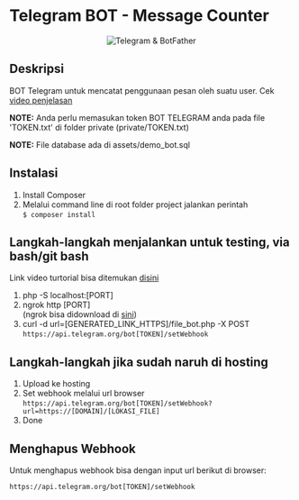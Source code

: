 # Telegram BOT - Message Counter

<p align="center">
  <img src="https://i.ibb.co/yYjbBHz/68747470733a2f2f7069656e736133642e636f6d2f77702d636f6e74656e742f75706c6f6164732f323031372f31302f74656c656772616d5f6c6f676f5f626f742e6a7067.jpg" alt="Telegram & BotFather">
</p>

## Deskripsi

BOT Telegram untuk mencatat penggunaan pesan oleh suatu user. Cek [video penjelasan](https://youtu.be/hiGdfyCAS20)

**NOTE:** Anda perlu memasukan token BOT TELEGRAM anda pada file 'TOKEN.txt' di folder private (private/TOKEN.txt)

**NOTE:** File database ada di assets/demo_bot.sql

## Instalasi
1. Install Composer
2. Melalui command line di root folder project jalankan perintah<br>```$ composer install```

## Langkah-langkah menjalankan untuk testing, via bash/git bash
Link video turtorial bisa ditemukan [disini](https://www.youtube.com/watch?v=pTGRpH2dvRM)
1. php -S localhost:[PORT]
2. ngrok http [PORT] <br>(ngrok bisa didownload di [sini](https://ngrok.com/download))
3. curl -d url=[GENERATED_LINK_HTTPS]/file_bot.php -X POST ```https://api.telegram.org/bot[TOKEN]/setWebhook```

## Langkah-langkah jika sudah naruh di hosting
1. Upload ke hosting
2. Set webhook melalui url browser<br>```https://api.telegram.org/bot[TOKEN]/setWebhook?url=https://[DOMAIN]/[LOKASI_FILE]```
3. Done

## Menghapus Webhook
Untuk menghapus webhook bisa dengan input url berikut di browser:

```https://api.telegram.org/bot[TOKEN]/setWebhook```
